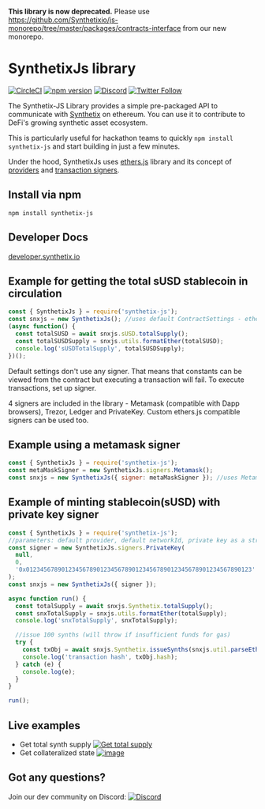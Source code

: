 **This library is now deprecated.** Please use https://github.com/Synthetixio/js-monorepo/tree/master/packages/contracts-interface from our new monorepo.

# SynthetixJs library

[![CircleCI](https://circleci.com/gh/Synthetixio/synthetix-js.svg?style=svg)](https://circleci.com/gh/Synthetixio/synthetix-js) [![npm version](https://badge.fury.io/js/synthetix-js.svg)](https://badge.fury.io/js/synthetix-js)
[![Discord](https://img.shields.io/discord/413890591840272394.svg?color=768AD4&label=discord&logo=https%3A%2F%2Fdiscordapp.com%2Fassets%2F8c9701b98ad4372b58f13fd9f65f966e.svg)](https://discordapp.com/channels/413890591840272394/)
[![Twitter Follow](https://img.shields.io/twitter/follow/synthetix_io.svg?label=synthetix_io&style=social)](https://twitter.com/synthetix_io)

The Synthetix-JS Library provides a simple pre-packaged API to communicate with [Synthetix](https://synthetix.io) on ethereum. You can use it to contribute to DeFi's growing synthetic asset ecosystem.

This is particularly useful for hackathon teams to quickly `npm install synthetix-js` and start building in just a few minutes.

Under the hood, SynthetixJs uses [ethers.js](https://github.com/ethers-io/ethers.js/) library and its concept of [providers](https://docs.ethers.io/ethers.js/html/api-providers.html) and [transaction signers](https://docs.ethers.io/ethers.js/html/api-contract.html#custom-signer).

## Install via npm

`npm install synthetix-js`

## Developer Docs

[developer.synthetix.io](https://developer.synthetix.io)

## Example for getting the total sUSD stablecoin in circulation

```javascript
const { SynthetixJs } = require('synthetix-js');
const snxjs = new SynthetixJs(); //uses default ContractSettings - ethers.js default provider, mainnet
(async function() {
  const totalSUSD = await snxjs.sUSD.totalSupply();
  const totalSUSDSupply = snxjs.utils.formatEther(totalSUSD);
  console.log('sUSDTotalSupply', totalSUSDSupply);
})();
```

Default settings don't use any signer. That means that constants can be viewed from the contract but executing a transaction will fail.
To execute transactions, set up signer.

4 signers are included in the library - Metamask (compatible with Dapp browsers), Trezor, Ledger and PrivateKey.
Custom ethers.js compatible signers can be used too.

## Example using a metamask signer

```javascript
const { SynthetixJs } = require('synthetix-js');
const metaMaskSigner = new SynthetixJs.signers.Metamask();
const snxjs = new SynthetixJs({ signer: metaMaskSigner }); //uses Metamask signer and default infura.io provider on mainnet
```

## Example of minting stablecoin(sUSD) with private key signer

```javascript
const { SynthetixJs } = require('synthetix-js');
//parameters: default provider, default networkId, private key as a string
const signer = new SynthetixJs.signers.PrivateKey(
  null,
  0,
  '0x0123456789012345678901234567890123456789012345678901234567890123'
);
const snxjs = new SynthetixJs({ signer });

async function run() {
  const totalSupply = await snxjs.Synthetix.totalSupply();
  const snxTotalSupply = snxjs.utils.formatEther(totalSupply);
  console.log('snxTotalSupply', snxTotalSupply);

  //issue 100 synths (will throw if insufficient funds for gas)
  try {
    const txObj = await snxjs.Synthetix.issueSynths(snxjs.util.parseEther('100')); //execute transaction (requires gas)
    console.log('transaction hash', txObj.hash);
  } catch (e) {
    console.log(e);
  }
}

run();
```

## Live examples

- Get total synth supply [![Get total supply](https://user-images.githubusercontent.com/799038/57645476-572dc780-758c-11e9-98e3-33846fb8c176.png)](https://codepen.io/justinjmoses/pen/vMKywz/left?editors=0010)
- Get collateralized state [![image](https://user-images.githubusercontent.com/799038/57646044-ad4f3a80-758d-11e9-879e-4a507c2cf894.png)
  ](https://codepen.io/justinjmoses/pen/qwqoBR/left?editors=0010)

## Got any questions?

Join our dev community on Discord: [![Discord](https://img.shields.io/discord/413890591840272394.svg?color=768AD4&label=discord&logo=https%3A%2F%2Fdiscordapp.com%2Fassets%2F8c9701b98ad4372b58f13fd9f65f966e.svg)](https://discordapp.com/channels/413890591840272394/)
